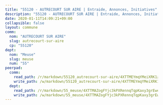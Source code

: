 ```yaml
---
title: "55120 - AUTRECOURT SUR AIRE | Entraide, Annonces, Initiatives"
description: "55120 - AUTRECOURT SUR AIRE | Entraide, Annonces, Initiatives"
date: 2020-01-11T14:09:21+09:00
collapsible: false
layout: commune
comm:
  nom: "AUTRECOURT SUR AIRE"
  slug: autrecourt-sur-aire
  cp: "55120"
dept:
  nom: "Meuse"
  slug: meuse
  num: "55"
peerpad:
  comm:
    read_path: /r/markdown/55120_autrecourt-sur-aire/4XTTMEYmqYMeiXRK1ziRdhczFPrcE6ZhtTp87EHPECsxVZCDC
    write_path: /w/markdown/55120_autrecourt-sur-aire/4XTTMEYmqYMeiXRK1ziRdhczFPrcE6ZhtTp87EHPECsxVZCDC-K3TgTuqKaa6VQWAUEEw3mubZHUDtkiQwhPVZih8RdNH5cskU4Rg52q74DwsRt8jBmqiUpsJ6yja991Cdhrx1McoZWqmzrSPyV4WhuF99t14NivPerMfGFx1UAaVzAfB1bP64XJCE
  dept:
    read_path: /r/markdown/55_meuse/4XTTMAZogFYjc3kPXRennqTqpKaxy3grEwemFqg29rwkrPVit
    write_path: /w/markdown/55_meuse/4XTTMAZogFYjc3kPXRennqTqpKaxy3grEwemFqg29rwkrPVit-K3TgUKFK4U3KduRmUzLc9vHoSRQG77sF2Wbs3cyWXobZcgb6TfASJcGDPror5ZZanBF6Mpjeq1Ushd16Pu9ha9F7F38qzhQqES3b79Xt7LuU1tzmWNED66pWnroExmsHxWtFur2G
---
```


